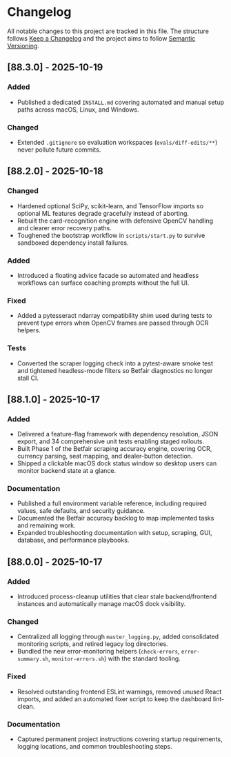 # Changelog

All notable changes to this project are tracked in this file. The structure follows [Keep a Changelog](https://keepachangelog.com/en/1.0.0/) and the project aims to follow [Semantic Versioning](https://semver.org/spec/v2.0.0.html).

## [88.3.0] - 2025-10-19

### Added
- Published a dedicated `INSTALL.md` covering automated and manual setup paths across macOS, Linux, and Windows.

### Changed
- Extended `.gitignore` so evaluation workspaces (`evals/diff-edits/**`) never pollute future commits.

## [88.2.0] - 2025-10-18

### Changed
- Hardened optional SciPy, scikit-learn, and TensorFlow imports so optional ML features degrade gracefully instead of aborting.
- Rebuilt the card-recognition engine with defensive OpenCV handling and clearer error recovery paths.
- Toughened the bootstrap workflow in `scripts/start.py` to survive sandboxed dependency install failures.

### Added
- Introduced a floating advice facade so automated and headless workflows can surface coaching prompts without the full UI.

### Fixed
- Added a pytesseract ndarray compatibility shim used during tests to prevent type errors when OpenCV frames are passed through OCR helpers.

### Tests
- Converted the scraper logging check into a pytest-aware smoke test and tightened headless-mode filters so Betfair diagnostics no longer stall CI.

## [88.1.0] - 2025-10-17

### Added
- Delivered a feature-flag framework with dependency resolution, JSON export, and 34 comprehensive unit tests enabling staged rollouts.
- Built Phase 1 of the Betfair scraping accuracy engine, covering OCR, currency parsing, seat mapping, and dealer-button detection.
- Shipped a clickable macOS dock status window so desktop users can monitor backend state at a glance.

### Documentation
- Published a full environment variable reference, including required values, safe defaults, and security guidance.
- Documented the Betfair accuracy backlog to map implemented tasks and remaining work.
- Expanded troubleshooting documentation with setup, scraping, GUI, database, and performance playbooks.

## [88.0.0] - 2025-10-17

### Added
- Introduced process-cleanup utilities that clear stale backend/frontend instances and automatically manage macOS dock visibility.

### Changed
- Centralized all logging through `master_logging.py`, added consolidated monitoring scripts, and retired legacy log directories.
- Bundled the new error-monitoring helpers (`check-errors`, `error-summary.sh`, `monitor-errors.sh`) with the standard tooling.

### Fixed
- Resolved outstanding frontend ESLint warnings, removed unused React imports, and added an automated fixer script to keep the dashboard lint-clean.

### Documentation
- Captured permanent project instructions covering startup requirements, logging locations, and common troubleshooting steps.
